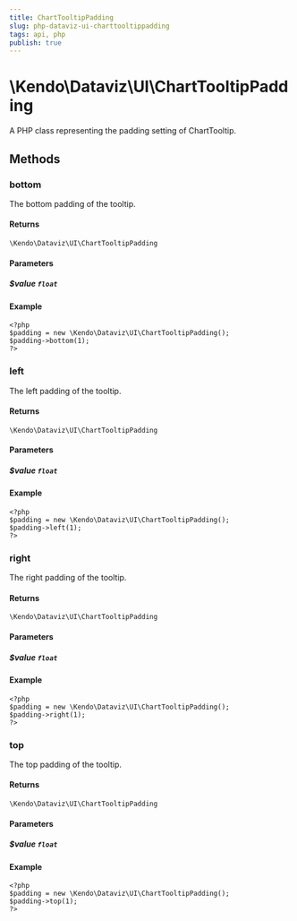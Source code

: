 ```yaml
---
title: ChartTooltipPadding
slug: php-dataviz-ui-charttooltippadding
tags: api, php
publish: true
---
```


# \Kendo\Dataviz\UI\ChartTooltipPadding

A PHP class representing the padding setting of ChartTooltip.


## Methods

### bottom
The bottom padding of the tooltip.

#### Returns
`\Kendo\Dataviz\UI\ChartTooltipPadding`

#### Parameters

##### $value `float`



#### Example 
    <?php
    $padding = new \Kendo\Dataviz\UI\ChartTooltipPadding();
    $padding->bottom(1);
    ?>

### left
The left padding of the tooltip.

#### Returns
`\Kendo\Dataviz\UI\ChartTooltipPadding`

#### Parameters

##### $value `float`



#### Example 
    <?php
    $padding = new \Kendo\Dataviz\UI\ChartTooltipPadding();
    $padding->left(1);
    ?>

### right
The right padding of the tooltip.

#### Returns
`\Kendo\Dataviz\UI\ChartTooltipPadding`

#### Parameters

##### $value `float`



#### Example 
    <?php
    $padding = new \Kendo\Dataviz\UI\ChartTooltipPadding();
    $padding->right(1);
    ?>

### top
The top padding of the tooltip.

#### Returns
`\Kendo\Dataviz\UI\ChartTooltipPadding`

#### Parameters

##### $value `float`



#### Example 
    <?php
    $padding = new \Kendo\Dataviz\UI\ChartTooltipPadding();
    $padding->top(1);
    ?>

 
